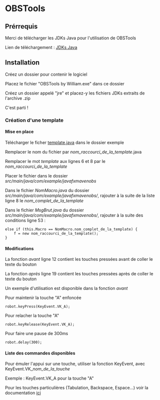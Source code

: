 # OBSTools

## Prérrequis

Merci de télécharger les JDKs Java pour l'utilisation de OBSTools

Lien de téléchargement : [JDKs Java](https://www.oracle.com/java/technologies/downloads/)

## Installation

Créez un dossier pour contenir le logiciel

Placez le fichier "OBSTools by William.exe" dans ce dossier

Créez un dossier appelé "jre" et placez-y les fichiers JDKs extraits de l'archive .zip

C'est parti !

### Création d'une template

#### Mise en place

Télécharger le ficher [template.java](https://raw.githubusercontent.com/WB-44/OBSTools/main/exemple/template.java) dans le dossier exemple

Remplacer le nom du fichier par *nom_raccourci_de_la_template*.java

Remplacer le mot *template* aux lignes 6 et 8 par le *nom_raccourci_de_la_template*

Placer le fichier dans le dossier *src/main/java/com/example/javafxmavenobs*

Dans le fichier *NomMacro.java* du dossier *src/main/java/com/example/javafxmavenobs/*, rajouter à la suite de la liste ligne 8 le *nom_complet_de_la_template*

Dans le fichier *MsgBrut.java* du dossier *src/main/java/com/example/javafxmavenobs/*, rajouter à la suite des conditions ligne 53 :


```
else if (this.Macro == NomMacro.nom_complet_de_la_template) {
    f = new nom_raccourci_de_la_template();
}
```

#### Modifications

La fonction *avant* ligne 12 contient les touches pressées avant de coller le texte du bouton

La fonction *après* ligne 19 contient les touches pressées après de coller le texte du bouton

Un exemple d'utilisation est disponible dans la fonction *avant*

Pour maintenir la touche "A" enfoncée
```
robot.keyPress(KeyEvent.VK_A); 
```
Pour relacher la touche "A"
```
robot.keyRelease(KeyEvent.VK_A);
```
Pour faire une pause de 300ms
```
robot.delay(300);
```

#### Liste des commandes disponibles

Pour émuler l'appui sur une touche, utiliser la fonction KeyEvent, avec KeyEvent.VK_*nom_de_la_touche*

Exemple : KeyEvent.VK_A pour la touche "A"

Pour les touches particulières (Tabulation, Backspace, Espace...) voir la documentation [ici](https://docs.oracle.com/javase/7/docs/api/java/awt/event/KeyEvent.html)